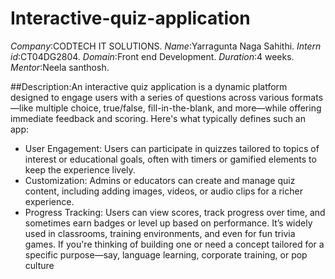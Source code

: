 # Interactive-quiz-application
*Company*:CODTECH IT SOLUTIONS.
*Name*:Yarragunta Naga Sahithi.
*Intern id*:CT04DG2804.
*Domain*:Front end Development.
*Duration*:4 weeks.
*Mentor*:Neela santhosh.

##Description:An interactive quiz application is a dynamic platform designed to engage users with a series of questions across various formats—like multiple choice, true/false, fill-in-the-blank, and more—while offering immediate feedback and scoring. Here's what typically defines such an app:
- User Engagement: Users can participate in quizzes tailored to topics of interest or educational goals, often with timers or gamified elements to keep the experience lively.
- Customization: Admins or educators can create and manage quiz content, including adding images, videos, or audio clips for a richer experience.
- Progress Tracking: Users can view scores, track progress over time, and sometimes earn badges or level up based on performance.
  It’s widely used in classrooms, training environments, and even for fun trivia games. If you're thinking of building one or need a concept tailored for a specific purpose—say, language learning, corporate training, or pop culture
